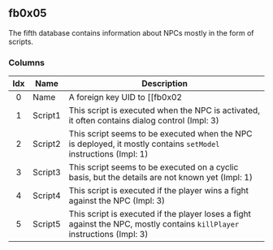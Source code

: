 ## fb0x05
The fifth database contains information about NPCs mostly in the form of scripts.

### Columns

| Idx | Name | Description |
|:---:|------|-------------|
|  0  | Name | A foreign key UID to [[fb0x02|fb0x02]] containing the name |
|  1  | Script1 | This script is executed when the NPC is activated, it often contains dialog control (Impl: 3) |
|  2  | Script2 | This script seems to be executed when the NPC is deployed, it mostly contains `setModel` instructions (Impl: 1) |
|  3  | Script3 | This script seems to be executed on a cyclic basis, but the details are not known yet (Impl: 1) |
|  4  | Script4 | This script is executed if the player wins a fight against the NPC (Impl: 3) |
|  5  | Script5 | This script is executed if the player loses a fight against the NPC, mostly contains `killPlayer` instructions (Impl: 3) |
